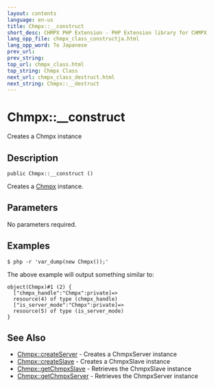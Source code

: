 ```yaml
---
layout: contents
language: en-us
title: Chmpx::__construct
short_desc: CHMPX PHP Extension - PHP Extension library for CHMPX
lang_opp_file: chmpx_class_constructja.html
lang_opp_word: To Japanese
prev_url: 
prev_string: 
top_url: chmpx_class.html
top_string: Chmpx Class
next_url: chmpx_class_destruct.html
next_string: Chmpx::__destruct
---
```


# Chmpx::__construct
Creates a Chmpx instance

## Description

```
public Chmpx::__construct ()
```

Creates a [Chmpx](chmpx_class.html) instance. 

## Parameters
No parameters required.

## Examples

```
$ php -r 'var_dump(new Chmpx());'
```

The above example will output something similar to:
```
object(Chmpx)#1 (2) {
  ["chmpx_handle":"Chmpx":private]=>
  resource(4) of type (chmpx_handle)
  ["is_server_mode":"Chmpx":private]=>
  resource(5) of type (is_server_mode)
}
```

## See Also
- [Chmpx::createServer](chmpx_class_createserver.html) - Creates a ChmpxServer instance
- [Chmpx::createSlave](chmpx_class_createslave.html) - Creates a ChmpxSlave instance
- [Chmpx::getChmpxSlave](chmpx_class_getchmpxslave.html) - Retrieves the ChmpxSlave instance
- [Chmpx::getChmpxServer](chmpx_class_getchmpxserver.html) - Retrieves the ChmpxServer instance
